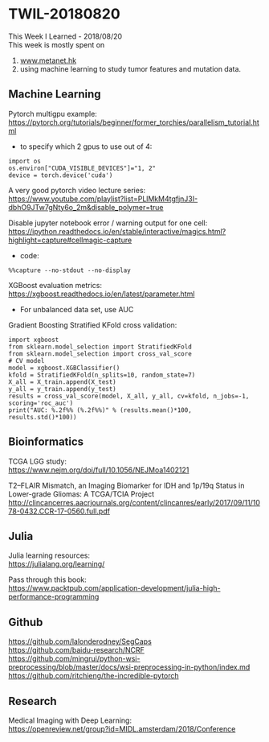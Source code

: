 # TWIL-20180820
This Week I Learned - 2018/08/20  
This week is mostly spent on 
1. www.metanet.hk
2. using machine learning to study tumor features and mutation data.

## Machine Learning
Pytorch multigpu example:  
https://pytorch.org/tutorials/beginner/former_torchies/parallelism_tutorial.html
* to specify which 2 gpus to use out of 4:  
```
import os
os.environ["CUDA_VISIBLE_DEVICES"]="1, 2"
device = torch.device('cuda')
```


A very good pytorch video lecture series:  
https://www.youtube.com/playlist?list=PLlMkM4tgfjnJ3I-dbhO9JTw7gNty6o_2m&disable_polymer=true


Disable jupyter notebook error / warning output for one cell:  
https://ipython.readthedocs.io/en/stable/interactive/magics.html?highlight=capture#cellmagic-capture
* code:  
```
%%capture --no-stdout --no-display
```


XGBoost evaluation metrics:  
https://xgboost.readthedocs.io/en/latest/parameter.html
* For unbalanced data set, use AUC


Gradient Boosting Stratified KFold cross validation:
```
import xgboost
from sklearn.model_selection import StratifiedKFold
from sklearn.model_selection import cross_val_score
# CV model
model = xgboost.XGBClassifier()
kfold = StratifiedKFold(n_splits=10, random_state=7)
X_all = X_train.append(X_test)
y_all = y_train.append(y_test)
results = cross_val_score(model, X_all, y_all, cv=kfold, n_jobs=-1, scoring='roc_auc')
print("AUC: %.2f%% (%.2f%%)" % (results.mean()*100, results.std()*100))
```

## Bioinformatics
TCGA LGG study:  
https://www.nejm.org/doi/full/10.1056/NEJMoa1402121

T2–FLAIR Mismatch, an Imaging Biomarker for IDH and 1p/19q Status in Lower-grade Gliomas: A TCGA/TCIA Project  
http://clincancerres.aacrjournals.org/content/clincanres/early/2017/09/11/1078-0432.CCR-17-0560.full.pdf

## Julia
Julia learning resources:  
https://julialang.org/learning/

Pass through this book:  
https://www.packtpub.com/application-development/julia-high-performance-programming

## Github
https://github.com/lalonderodney/SegCaps  
https://github.com/baidu-research/NCRF  
https://github.com/mingrui/python-wsi-preprocessing/blob/master/docs/wsi-preprocessing-in-python/index.md  
https://github.com/ritchieng/the-incredible-pytorch  

## Research
Medical Imaging with Deep Learning:  
https://openreview.net/group?id=MIDL.amsterdam/2018/Conference
